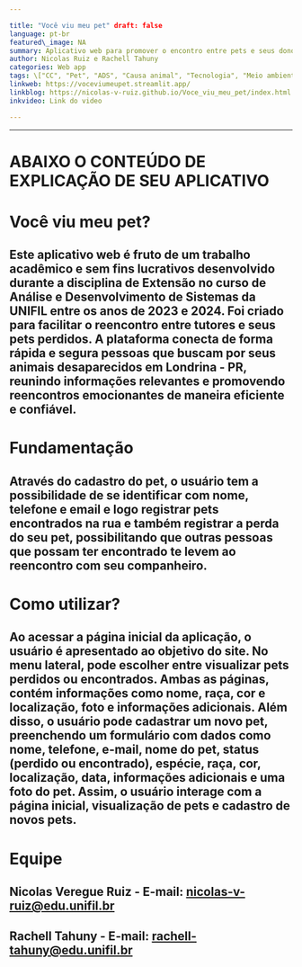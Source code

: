 ```yaml
---

title: "Você viu meu pet" draft: false
language: pt-br 
featured\_image: NA
summary: Aplicativo web para promover o encontro entre pets e seus donos
author: Nicolas Ruiz e Rachell Tahuny
categories: Web app
tags: \["CC", "Pet", "ADS", "Causa animal", "Tecnologia", "Meio ambiente"\] 
linkweb: https://voceviumeupet.streamlit.app/
linkblog: https://nicolas-v-ruiz.github.io/Voce_viu_meu_pet/index.html 
inkvideo: Link do video

---
```


---

# ABAIXO O CONTEÚDO DE EXPLICAÇÃO DE SEU APLICATIVO

# Você viu meu pet?

## Este aplicativo web é fruto de um trabalho acadêmico e sem fins lucrativos desenvolvido durante a disciplina de Extensão no curso de Análise e Desenvolvimento de Sistemas da UNIFIL entre os anos de 2023 e 2024. Foi criado para facilitar o reencontro entre tutores e seus pets perdidos. A plataforma conecta de forma rápida e segura pessoas que buscam por seus animais desaparecidos em Londrina - PR, reunindo informações relevantes e promovendo reencontros emocionantes de maneira eficiente e confiável.

# Fundamentação

## Através do cadastro do pet, o usuário tem a possibilidade de se identificar com nome, telefone e email e logo registrar pets encontrados na rua e também registrar a perda do seu pet, possibilitando que outras pessoas que possam ter encontrado te levem ao reencontro com seu companheiro.

# Como utilizar?

## Ao acessar a página inicial da aplicação, o usuário é apresentado ao objetivo do site. No menu lateral, pode escolher entre visualizar pets perdidos ou encontrados. Ambas as páginas, contém informações como nome, raça, cor e localização, foto e informações adicionais. Além disso, o usuário pode cadastrar um novo pet, preenchendo um formulário com dados como nome, telefone, e-mail, nome do pet, status (perdido ou encontrado), espécie, raça, cor, localização, data, informações adicionais e uma foto do pet. Assim, o usuário interage com a página inicial, visualização de pets e cadastro de novos pets.

# Equipe

## Nicolas Veregue Ruiz - E-mail: nicolas-v-ruiz@edu.unifil.br
## Rachell Tahuny - E-mail: rachell-tahuny@edu.unifil.br